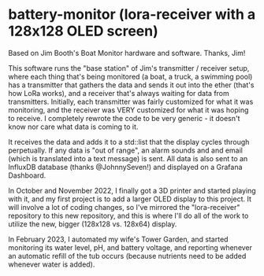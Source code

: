 # battery-monitor (lora-receiver with a 128x128 OLED screen)
Based on Jim Booth's Boat Monitor hardware and software. Thanks, Jim!

This software runs the "base station" of Jim's transmitter / receiver setup, where each thing that's being monitored (a boat, a truck, a swimming pool) has a transmitter that gathers the data and sends it out into the ether (that's how LoRa works), and a receiver that's always waiting for data from transmitters. Initially, each transmitter was fairly customized for what it was monitoring, and the receiver was VERY customized for what it was hoping to receive. I completely rewrote the code to be very generic - it doesn't know nor care what data is coming to it.

It receives the data and adds it to a std::list that the display cycles through perpetually. If any data is "out of range", an alarm sounds and
and email (which is translated into a text message) is sent. All data is also sent to an InfluxDB database (thanks @JohnnySeven!) and displayed
on a Grafana Dashboard.

In October and November 2022, I finally got a 3D printer and started playing with it, and my first project is to add a larger OLED display to this project. It will involve a lot of coding changes, so I've mirrored the "lora-receiver" repository to this new repository, and this is where I'll do all of the work to utilize the new, bigger (128x128 vs. 128x64) display.

In February 2023, I automated my wife's Tower Garden, and started monitoring its water level, pH, and battery voltage, and reporting whenever an
automatic refill of the tub occurs (because nutrients need to be added whenever water is added).
